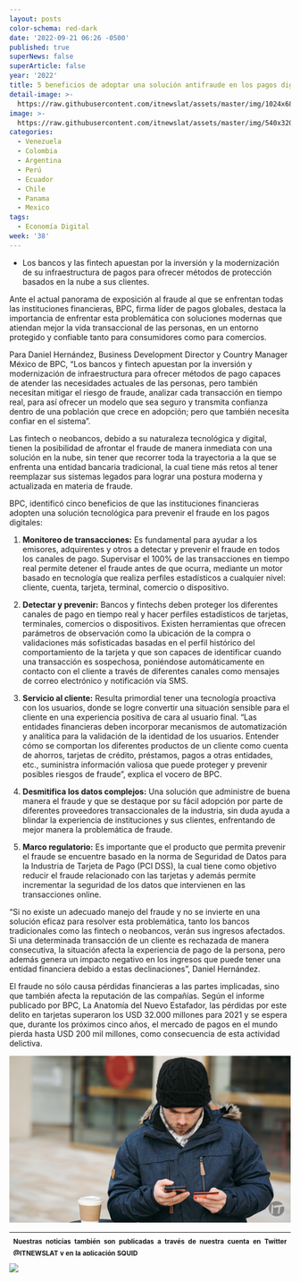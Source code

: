 ```yaml
---
layout: posts
color-schema: red-dark
date: '2022-09-21 06:26 -0500'
published: true
superNews: false
superArticle: false
year: '2022'
title: 5 beneficios de adoptar una solución antifraude en los pagos digitales
detail-image: >-
  https://raw.githubusercontent.com/itnewslat/assets/master/img/1024x680/pago-digital-g.jpg
image: >-
  https://raw.githubusercontent.com/itnewslat/assets/master/img/540x320/pago-digital-p.jpg
categories:
  - Venezuela
  - Colombia
  - Argentina
  - Perú
  - Ecuador
  - Chile
  - Panama
  - Mexico
tags:
  - Economía Digital
week: '38'
---
```

- Los bancos y las fintech apuestan por la inversión y la modernización de su infraestructura de pagos para ofrecer métodos de protección basados en la nube a sus clientes.

Ante el actual panorama de exposición al fraude al que se enfrentan todas las instituciones financieras, BPC, firma líder de pagos globales, destaca la importancia de enfrentar esta problemática con soluciones modernas que atiendan mejor la vida transaccional de las personas, en un entorno protegido y confiable tanto para consumidores como para comercios.    
 
Para Daniel Hernández, Business Development Director y Country Manager México de BPC, “Los bancos y fintech apuestan por la inversión y modernización de infraestructura para ofrecer métodos de pago capaces de atender las necesidades actuales de las personas, pero también necesitan mitigar el riesgo de fraude, analizar cada transacción en tiempo real, para así ofrecer un modelo que sea seguro y transmita confianza dentro de una población que crece en adopción; pero que también necesita confiar en el sistema”.
 
Las fintech o neobancos, debido a su naturaleza tecnológica y digital, tienen la posibilidad de afrontar el fraude de manera inmediata con una solución en la nube, sin tener que recorrer toda la trayectoria a la que se enfrenta una entidad bancaria tradicional, la cual tiene más retos al tener reemplazar sus sistemas legados para lograr una postura moderna y actualizada en materia de fraude.
    
BPC, identificó cinco beneficios de que las instituciones financieras adopten una solución tecnológica para prevenir el fraude en los pagos digitales: 
 
1. **Monitoreo de transacciones:** Es fundamental para ayudar a los emisores, adquirentes y otros a detectar y prevenir el fraude en todos los canales de pago. Supervisar el 100% de las transacciones en tiempo real permite detener el fraude antes de que ocurra, mediante un motor basado en tecnología que realiza perfiles estadísticos a cualquier nivel: cliente, cuenta, tarjeta, terminal, comercio o dispositivo.
  
1. **Detectar y prevenir:** Bancos y fintechs deben proteger los diferentes canales de pago en tiempo real y hacer perfiles estadísticos de tarjetas, terminales, comercios o dispositivos. Existen herramientas que ofrecen parámetros de observación como la ubicación de la compra o validaciones más sofisticadas basadas en el perfil histórico del comportamiento de la tarjeta y que son capaces de identificar cuando una transacción es sospechosa, poniéndose automáticamente en contacto con el cliente a través de diferentes canales como mensajes de correo electrónico y notificación vía SMS.
  
1. **Servicio al cliente:** Resulta primordial tener una tecnología proactiva con los usuarios, donde se logre convertir una situación sensible para el cliente en una experiencia positiva de cara al usuario final.
 “Las entidades financieras deben incorporar mecanismos de automatización y analítica para la validación de la identidad de los usuarios. Entender cómo se comportan los diferentes productos de un cliente como cuenta de ahorros, tarjetas de crédito, préstamos, pagos a otras entidades, etc., suministra información valiosa que puede proteger y prevenir posibles riesgos de fraude”, explica el vocero de BPC.
 
1. **Desmitifica los datos complejos:** Una solución que administre de buena manera el fraude y que se destaque por su fácil adopción por parte de diferentes proveedores transaccionales de la industria, sin duda ayuda a blindar la experiencia de instituciones y sus clientes, enfrentando de mejor manera la problemática de fraude.
 
1. **Marco regulatorio:** Es importante que el producto que permita prevenir el fraude se encuentre basado en la norma de Seguridad de Datos para la Industria de Tarjeta de Pago (PCI DSS), la cual tiene como objetivo reducir el fraude relacionado con las tarjetas y además permite incrementar la seguridad de los datos que intervienen en las transacciones online.

“Si no existe un adecuado manejo del fraude y no se invierte en una solución eficaz para resolver esta problemática, tanto los bancos tradicionales como las fintech o neobancos, verán sus ingresos afectados. Si una determinada transacción de un cliente es rechazada de manera consecutiva, la situación afecta la experiencia de pago de la persona, pero además genera un impacto negativo en los ingresos que puede tener una entidad financiera debido a estas declinaciones”, Daniel Hernández.
 
El fraude no sólo causa pérdidas financieras a las partes implicadas, sino que también afecta la reputación de las compañías. Según el informe publicado por BPC, La Anatomía del Nuevo Estafador, las pérdidas por este delito en tarjetas superaron los USD 32.000 millones para 2021 y se espera que, durante los próximos cinco años, el mercado de pagos en el mundo pierda hasta USD 200 mil millones, como consecuencia de esta actividad delictiva.

![](https://raw.githubusercontent.com/itnewslat/assets/master/img/540x320/pago-digital-p.jpg)

<table style="height: 42px;" width="569">
<tbody>
<tr>
<td style="text-align: justify;"><sub><strong>Nuestras noticias también son publicadas a través de nuestra cuenta en Twitter <a href="https://twitter.com/itnewslat?lang=es">@ITNEWSLAT</a> y en la aplicación <a href="https://squidapp.co/en/">SQUID</a></strong></sub></td>
</tr>
</tbody>
</table>

<img src="https://tracker.metricool.com/c3po.jpg?hash=56f88a41e39ab42c063cc51676587a04"/>


